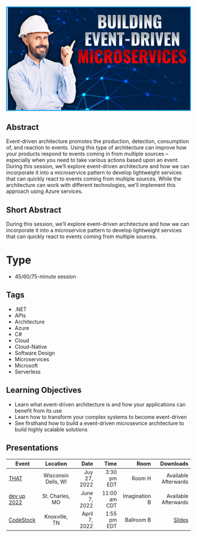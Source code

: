 ![Building Event-Driven Microservices](Thumbnail.jpg)

## Abstract
Event-driven architecture promotes the production, detection, consumption of, and reaction to events. Using this type of architecture can improve how your products respond to events coming in from multiple sources – especially when you need to take various actions based upon an event. During this session, we’ll explore event-driven architecture and how we can incorporate it into a microservice pattern to develop lightweight services that can quickly react to events coming from multiple sources. While the architecture can work with different technologies, we’ll implement this approach using Azure services.


## Short Abstract
During this session, we’ll explore event-driven architecture and how we can incorporate it into a microservice pattern to develop lightweight services that can quickly react to events coming from multiple sources.

# Type
* 45/60/75-minute session

## Tags
* .NET
* APIs
* Architecture
* Azure
* C#
* Cloud
* Cloud-Native
* Software Design
* Microservices
* Microsoft
* Serverless

## Learning Objectives
* Learn what event-driven architecture is and how your applications can benefit from its use
* Learn how to transform your complex systems to become event-driven
* See firsthand how to build a event-driven microsevrice architecture to build highly scalable solutions

## Presentations

| Event | Location | Date | Time | Room | Downloads |
|-------|:--------:|-----:|-----:|-----:|----------:|
| [THAT](https://that.us/activities/hkLCBbTl8zuhjbdPwoXG) | Wisconsin Dells, WI | Juy 27, 2022 | 3:30 pm EDT | Room H | Available Afterwards |
| [dev up 2022](https://www.devupconf.org/speakers/chad-green) | St. Charles, MO | June 7, 2022 | 11:00 am CDT | Imagination B | Available Afterwards | 
| [CodeStock](https://www.codestock.org/) | Knoxville, TN | April 7, 2022 | 1:55 pm EDT | Ballroom B | [Slides](Presentations/Building%20Event-Driven%20Microservices%20-%20CodeStock.pdf) |
